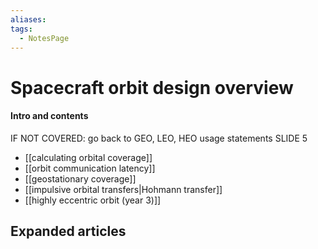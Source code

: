 ```yaml
---
aliases: 
tags:
  - NotesPage
---
```


# Spacecraft orbit design overview

#### Intro and contents

IF NOT COVERED: go back to GEO, LEO, HEO usage statements SLIDE 5

- [[calculating orbital coverage]]
- [[orbit communication latency]] 
- [[geostationary coverage]]
- [[impulsive orbital transfers|Hohmann transfer]]
- [[highly eccentric orbit (year 3)]]


## Expanded articles
